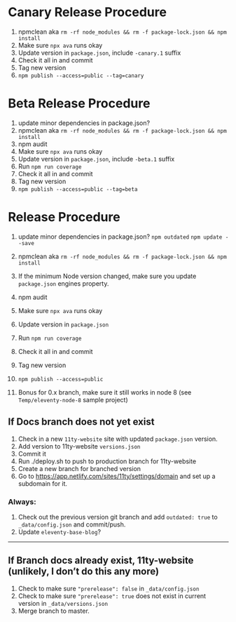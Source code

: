 # Canary Release Procedure

1. npmclean aka `rm -rf node_modules && rm -f package-lock.json && npm install`
1. Make sure `npx ava` runs okay
1. Update version in `package.json`, include `-canary.1` suffix
1. Check it all in and commit
1. Tag new version
1. `npm publish --access=public --tag=canary`

# Beta Release Procedure

1. update minor dependencies in package.json?
1. npmclean aka `rm -rf node_modules && rm -f package-lock.json && npm install`
1. npm audit
1. Make sure `npx ava` runs okay
1. Update version in `package.json`, include `-beta.1` suffix
1. Run `npm run coverage`
1. Check it all in and commit
1. Tag new version
1. `npm publish --access=public --tag=beta`

# Release Procedure

1. update minor dependencies in package.json? `npm outdated` `npm update --save`
1. npmclean aka `rm -rf node_modules && rm -f package-lock.json && npm install`
1. If the minimum Node version changed, make sure you update `package.json` engines property.
1. npm audit
1. Make sure `npx ava` runs okay
1. Update version in `package.json`
1. Run `npm run coverage`
1. Check it all in and commit
1. Tag new version
1. `npm publish --access=public`

1. Bonus for 0.x branch, make sure it still works in node 8 (see `Temp/eleventy-node-8` sample project)

## If Docs branch does not yet exist

1. Check in a new `11ty-website` site with updated `package.json` version.
1. Add version to 11ty-website `versions.json`
1. Commit it
1. Run ./deploy.sh to push to production branch for 11ty-website
1. Create a new branch for branched version
1. Go to https://app.netlify.com/sites/11ty/settings/domain and set up a subdomain for it.

### Always:

1. Check out the previous version git branch and add `outdated: true` to `_data/config.json` and commit/push.
2. Update `eleventy-base-blog`?

---

## If Branch docs already exist, 11ty-website (unlikely, I don’t do this any more)

1. Check to make sure `"prerelease": false` in `_data/config.json`
2. Check to make sure `"prerelease": true` does not exist in current version in `_data/versions.json`
3. Merge branch to master.
